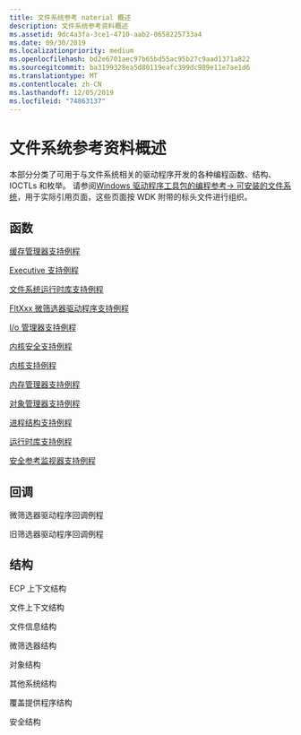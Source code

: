 ```yaml
---
title: 文件系统参考 naterial 概述
description: 文件系统参考资料概述
ms.assetid: 9dc4a3fa-3ce1-4710-aab2-0658225733a4
ms.date: 09/30/2019
ms.localizationpriority: medium
ms.openlocfilehash: bd2e6701aec97b65bd55ac95b27c9aad1371a822
ms.sourcegitcommit: ba3199328ea5d80119eafc399dc989e11e7ae1d6
ms.translationtype: MT
ms.contentlocale: zh-CN
ms.lasthandoff: 12/05/2019
ms.locfileid: "74863137"
---
```

# <a name="file-system-reference-material-overview"></a>文件系统参考资料概述

本部分分类了可用于与文件系统相关的驱动程序开发的各种编程函数、结构、IOCTLs 和枚举。 请参阅[Windows 驱动程序工具包的编程参考-> 可安装的文件系统](https://docs.microsoft.com/windows-hardware/drivers/ddi/_ifsk/)，用于实际引用页面，这些页面按 WDK 附带的标头文件进行组织。

## <a name="functions"></a>函数

[缓存管理器支持例程](cache-manager-support-routines.md)

[Executive 支持例程](executive-support-routines.md)

[文件系统运行时库支持例程](file-system-runtime-library-support-routines.md)

[FltXxx 微筛选器驱动程序支持例程](fltxxx-minifilter-support-routines.md)

[I/o 管理器支持例程](i-o-manager-support-routines.md)

[内核安全支持例程](kernel-security-support-routines.md)

[内核支持例程](kernel-support-routines.md)

[内存管理器支持例程](memory-manager-support-routines.md)

[对象管理器支持例程](object-manager-support-routines.md)

[进程结构支持例程](process-structure-support-routines.md)

[运行时库支持例程](runtime-library-support-routines.md)

[安全参考监视器支持例程](security-reference-monitor-support-routines.md)

## <a name="callbacks"></a>回调

微筛选器驱动程序回调例程

旧筛选器驱动程序回调例程

## <a name="structures"></a>结构

ECP 上下文结构

文件上下文结构

文件信息结构

微筛选器结构

对象结构

其他系统结构

覆盖提供程序结构

安全结构